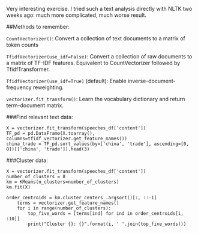 Very interesting exercise. I tried such a text analysis directly with NLTK two weeks ago: much more complicated, much worse result.

##Methods to remember:

`CountVectorizer()`: Convert a collection of text documents to a matrix of token counts

`TfidfVectorizer(use_idf=False)`: Convert a collection of raw documents to a matrix of TF-IDF features. Equivalent to CountVectorizer followed by TfidfTransformer.

`TfidfVectorizer(use_idf=True)` (default): Enable inverse-document-frequency reweighting.

`vectorizer.fit_transform()`: Learn the vocabulary dictionary and return term-document matrix.


###Find relevant text data:

```
X = vectorizer.fit_transform(speeches_df['content'])
TF_pd = pd.DataFrame(X.toarray(), columns=tfidf_vectorizer.get_feature_names())
china_trade = TF_pd.sort_values(by=['china', 'trade'], ascending=[0, 0])[['china', 'trade']].head(3)
```

###Cluster data:
```
X = vectorizer.fit_transform(speeches_df['content'])
number_of_clusters = 8
km = KMeans(n_clusters=number_of_clusters)
km.fit(X)

order_centroids = km.cluster_centers_.argsort()[:, ::-1]
    terms = vectorizer.get_feature_names()
    for i in range(number_of_clusters):
        top_five_words = [terms[ind] for ind in order_centroids[i, :10]]
        print("Cluster {}: {}".format(i, ' '.join(top_five_words)))
```
